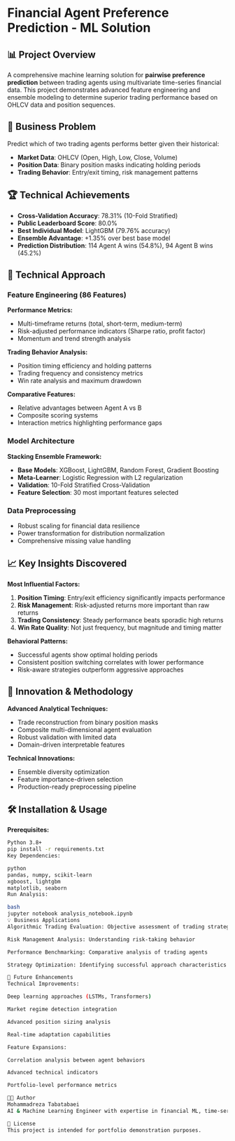 # Financial Agent Preference Prediction - ML Solution

## 📊 Project Overview
A comprehensive machine learning solution for **pairwise preference prediction** between trading agents using multivariate time-series financial data. This project demonstrates advanced feature engineering and ensemble modeling to determine superior trading performance based on OHLCV data and position sequences.

## 🎯 Business Problem
Predict which of two trading agents performs better given their historical:
- **Market Data**: OHLCV (Open, High, Low, Close, Volume)
- **Position Data**: Binary position masks indicating holding periods
- **Trading Behavior**: Entry/exit timing, risk management patterns

## 🏆 Technical Achievements
- **Cross-Validation Accuracy**: 78.31% (10-Fold Stratified)
- **Public Leaderboard Score**: 80.0%
- **Best Individual Model**: LightGBM (79.76% accuracy)
- **Ensemble Advantage**: +1.35% over best base model
- **Prediction Distribution**: 114 Agent A wins (54.8%), 94 Agent B wins (45.2%)

## 🔧 Technical Approach

### Feature Engineering (86 Features)
**Performance Metrics:**
- Multi-timeframe returns (total, short-term, medium-term)
- Risk-adjusted performance indicators (Sharpe ratio, profit factor)
- Momentum and trend strength analysis

**Trading Behavior Analysis:**
- Position timing efficiency and holding patterns
- Trading frequency and consistency metrics
- Win rate analysis and maximum drawdown

**Comparative Features:**
- Relative advantages between Agent A vs B
- Composite scoring systems
- Interaction metrics highlighting performance gaps

### Model Architecture
**Stacking Ensemble Framework:**
- **Base Models**: XGBoost, LightGBM, Random Forest, Gradient Boosting
- **Meta-Learner**: Logistic Regression with L2 regularization
- **Validation**: 10-Fold Stratified Cross-Validation
- **Feature Selection**: 30 most important features selected

### Data Preprocessing
- Robust scaling for financial data resilience
- Power transformation for distribution normalization
- Comprehensive missing value handling

## 📈 Key Insights Discovered
**Most Influential Factors:**
1. **Position Timing**: Entry/exit efficiency significantly impacts performance
2. **Risk Management**: Risk-adjusted returns more important than raw returns
3. **Trading Consistency**: Steady performance beats sporadic high returns
4. **Win Rate Quality**: Not just frequency, but magnitude and timing matter

**Behavioral Patterns:**
- Successful agents show optimal holding periods
- Consistent position switching correlates with lower performance
- Risk-aware strategies outperform aggressive approaches

## 🚀 Innovation & Methodology
**Advanced Analytical Techniques:**
- Trade reconstruction from binary position masks
- Composite multi-dimensional agent evaluation
- Robust validation with limited data
- Domain-driven interpretable features

**Technical Innovations:**
- Ensemble diversity optimization
- Feature importance-driven selection
- Production-ready preprocessing pipeline

## 🛠️ Installation & Usage
**Prerequisites:**
```bash
Python 3.8+
pip install -r requirements.txt
Key Dependencies:

python
pandas, numpy, scikit-learn
xgboost, lightgbm
matplotlib, seaborn
Run Analysis:

bash
jupyter notebook analysis_notebook.ipynb
💡 Business Applications
Algorithmic Trading Evaluation: Objective assessment of trading strategies

Risk Management Analysis: Understanding risk-taking behavior

Performance Benchmarking: Comparative analysis of trading agents

Strategy Optimization: Identifying successful approach characteristics

🔮 Future Enhancements
Technical Improvements:

Deep learning approaches (LSTMs, Transformers)

Market regime detection integration

Advanced position sizing analysis

Real-time adaptation capabilities

Feature Expansions:

Correlation analysis between agent behaviors

Advanced technical indicators

Portfolio-level performance metrics

👨‍💻 Author
Mohammadreza Tabatabaei
AI & Machine Learning Engineer with expertise in financial ML, time-series analysis, and production AI systems.

📄 License
This project is intended for portfolio demonstration purposes.
